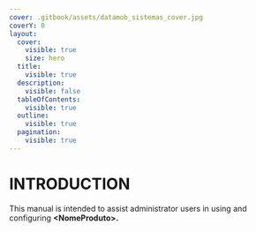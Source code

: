 ```yaml
---
cover: .gitbook/assets/datamob_sistemas_cover.jpg
coverY: 0
layout:
  cover:
    visible: true
    size: hero
  title:
    visible: true
  description:
    visible: false
  tableOfContents:
    visible: true
  outline:
    visible: true
  pagination:
    visible: true
---
```


# INTRODUCTION

This manual is intended to assist administrator users in using and configuring **\<NomeProduto>.**
